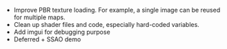 * Improve PBR texture loading. For example, a single image can be reused for multiple maps.
* Clean up shader files and code, especially hard-coded variables.
* Add imgui for debugging purpose
* Deferred + SSAO demo
